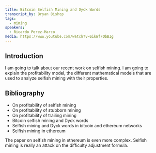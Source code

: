```yaml
---
title: Bitcoin Selfish Mining and Dyck Words
transcript_by: Bryan Bishop
tags:
  - mining
speakers:
  - Ricardo Perez-Marco
media: https://www.youtube.com/watch?v=SikWfFObBIg
---
```

## Introduction

I am going to talk about our recent work on selfish mining. I am going to explain the profitability model, the different mathematical models that are used to analyze selfish mining with their properties.

## Bibliography

* On profitability of selfish mining
* On profitability of stubborn mining
* On profitability of trailing mining
* Bitcoin selfish mining and Dyck words
* Selfish mining and Dyck words in bitcoin and ethereum networks
* Selfish mining in ethereum

The paper on selfish mining in ethereum is even more complex. Selfish mining is really an attack on the difficulty adjustment formula.


